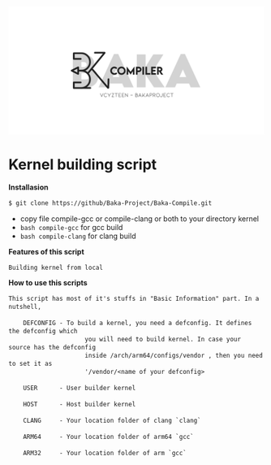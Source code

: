 <p align="center">
<img src="img/baka-compiler.png" />

# Kernel building script


**Installasion**
```sh
$ git clone https://github/Baka-Project/Baka-Compile.git
```
  
* copy file compile-gcc or compile-clang or both to your directory kernel
* `bash compile-gcc` for gcc build
* `bash compile-clang` for clang build

**Features of this script**
```
Building kernel from local
```

**How to use this scripts**
```
This script has most of it's stuffs in "Basic Information" part. In a nutshell,

	DEFCONFIG - To build a kernel, you need a defconfig. It defines the defconfig which
                     you will need to build kernel. In case your source has the defconfig 
                     inside /arch/arm64/configs/vendor , then you need to set it as
                     '/vendor/<name of your defconfig>

	USER      - User builder kernel

	HOST      - Host builder kernel

	CLANG     - Your location folder of clang `clang`

	ARM64     - Your location folder of arm64 `gcc`

	ARM32     - Your location folder of arm `gcc`
```
